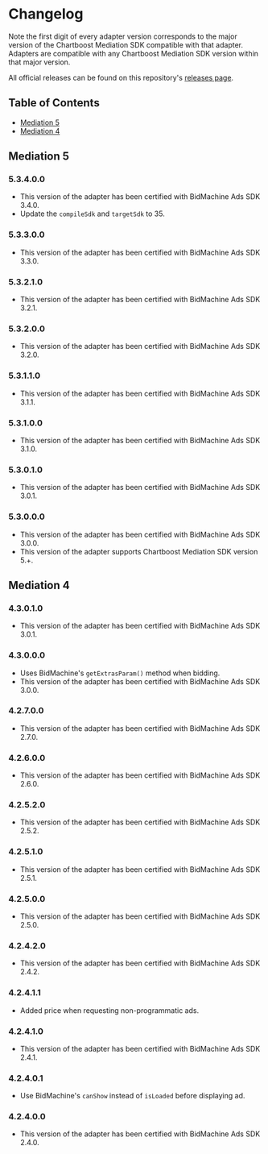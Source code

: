 # Changelog

Note the first digit of every adapter version corresponds to the major version of the Chartboost Mediation SDK compatible with that adapter. 
Adapters are compatible with any Chartboost Mediation SDK version within that major version.

All official releases can be found on this repository's [releases page](https://github.com/ChartBoost/chartboost-mediation-android-adapter-bidmachine/releases).

## Table of Contents
- [Mediation 5](#mediation-5)
- [Mediation 4](#mediation-4)

## Mediation 5

### 5.3.4.0.0
- This version of the adapter has been certified with BidMachine Ads SDK 3.4.0.
- Update the `compileSdk` and `targetSdk` to 35.

### 5.3.3.0.0
- This version of the adapter has been certified with BidMachine Ads SDK 3.3.0.

### 5.3.2.1.0
- This version of the adapter has been certified with BidMachine Ads SDK 3.2.1.

### 5.3.2.0.0
- This version of the adapter has been certified with BidMachine Ads SDK 3.2.0.

### 5.3.1.1.0
- This version of the adapter has been certified with BidMachine Ads SDK 3.1.1.

### 5.3.1.0.0
- This version of the adapter has been certified with BidMachine Ads SDK 3.1.0.

### 5.3.0.1.0
- This version of the adapter has been certified with BidMachine Ads SDK 3.0.1.

### 5.3.0.0.0
- This version of the adapter has been certified with BidMachine Ads SDK 3.0.0.
- This version of the adapter supports Chartboost Mediation SDK version 5.+.

## Mediation 4

### 4.3.0.1.0
- This version of the adapter has been certified with BidMachine Ads SDK 3.0.1.

### 4.3.0.0.0
- Uses BidMachine's `getExtrasParam()` method when bidding.
- This version of the adapter has been certified with BidMachine Ads SDK 3.0.0.

### 4.2.7.0.0
- This version of the adapter has been certified with BidMachine Ads SDK 2.7.0.

### 4.2.6.0.0
- This version of the adapter has been certified with BidMachine Ads SDK 2.6.0.

### 4.2.5.2.0
- This version of the adapter has been certified with BidMachine Ads SDK 2.5.2.

### 4.2.5.1.0
- This version of the adapter has been certified with BidMachine Ads SDK 2.5.1.

### 4.2.5.0.0
- This version of the adapter has been certified with BidMachine Ads SDK 2.5.0.

### 4.2.4.2.0
- This version of the adapter has been certified with BidMachine Ads SDK 2.4.2.

### 4.2.4.1.1
- Added price when requesting non-programmatic ads.

### 4.2.4.1.0
- This version of the adapter has been certified with BidMachine Ads SDK 2.4.1.

### 4.2.4.0.1
- Use BidMachine's `canShow` instead of `isLoaded` before displaying ad.

### 4.2.4.0.0
- This version of the adapter has been certified with BidMachine Ads SDK 2.4.0.
